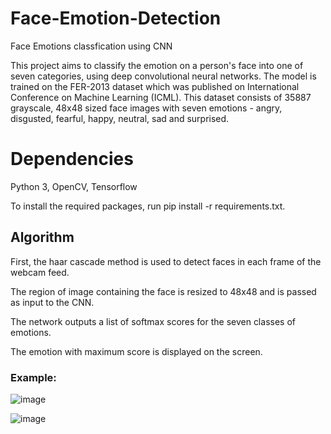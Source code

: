 # Face-Emotion-Detection

Face Emotions classfication using CNN 

This project aims to classify the emotion on a person's face into one of seven categories, using deep convolutional neural networks. 
The model is trained on the FER-2013 dataset which was published on International Conference on Machine Learning (ICML). 
This dataset consists of 35887 grayscale, 48x48 sized face images with seven emotions - angry, disgusted, fearful, happy, neutral, sad and surprised.


# Dependencies

Python 3, OpenCV, Tensorflow

To install the required packages, run pip install -r requirements.txt.




## Algorithm
First, the haar cascade method is used to detect faces in each frame of the webcam feed.

The region of image containing the face is resized to 48x48 and is passed as input to the CNN.

The network outputs a list of softmax scores for the seven classes of emotions.

The emotion with maximum score is displayed on the screen.



### Example:

![image](https://user-images.githubusercontent.com/46122725/178147961-ae774ad0-db46-45cd-af6d-0470d78845ef.png)

![image](https://user-images.githubusercontent.com/46122725/178147931-6c500b35-2673-4c4e-8bda-8d2e87d46456.png)


